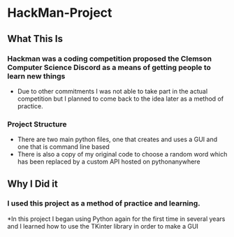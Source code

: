 # HackMan-Project
## What This Is

### Hackman was a coding competition proposed the Clemson Computer Science Discord as a means of getting people to learn new things
  * Due to other commitments I was not able to take part in the actual competition but I planned to come back to the idea later as a method of practice.
### Project Structure
  * There are two main python files, one that creates and uses a GUI and one that is command line based
  * There is also a copy of my original code to choose a random word which has been replaced by a custom API hosted on pythonanywhere

## Why I Did it
### I used this project as a method of practice and learning.
  *In this project I began using Python again for the first time in several years and I learned how to use the TKinter library in order to make a GUI

